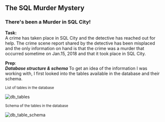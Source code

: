 ## The SQL Murder Mystery

### There's been a Murder in SQL City!

**Task:**</br>
A crime has taken place in SQL City and the detective has reached out for help. The crime scene report shared by the detective has been misplaced and the only information on hand is that the crime was a ​murder​ that occurred sometime on ​Jan.15, 2018​ and that it took place in ​SQL City​.

**Prep**:</br>
_**Database structure & schema**_
To get an idea of the information I was working with, I first looked into the tables available in the database and their schema.

<sub>List of tables in the database</sub>

![db_tables](https://github.com/user-attachments/assets/c622de26-0dab-4685-9acc-8c67bc317f6d)

<sub>Schema of the tables in the database</sub>

![db_table_schema](https://github.com/user-attachments/assets/aa0b91c9-7de8-4507-bc00-833732258728)

